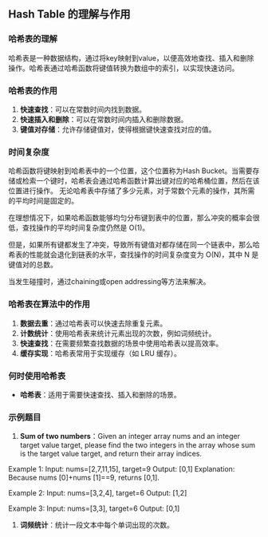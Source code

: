 ## Hash Table 的理解与作用

### 哈希表的理解

哈希表是一种数据结构，通过将key映射到value，以便高效地查找、插入和删除操作。哈希表通过哈希函数将键值转换为数组中的索引，以实现快速访问。


### 哈希表的作用

1. **快速查找**：可以在常数时间内找到数据。
2. **快速插入和删除**：可以在常数时间内插入和删除数据。
3. **键值对存储**：允许存储键值对，使得根据键快速查找对应的值。


### 时间复杂度

哈希函数将键映射到哈希表中的一个位置，这个位置称为Hash Bucket。当需要存储或检索一个键时，哈希表会通过哈希函数计算出键对应的哈希桶位置，然后在该位置进行操作。
无论哈希表中存储了多少元素，对于常数个元素的操作，其所需的平均时间是固定的。  

在理想情况下，如果哈希函数能够均匀分布键到表中的位置，那么冲突的概率会很低，查找操作的平均时间复杂度仍然是 O(1)。

但是，如果所有键都发生了冲突，导致所有键值对都存储在同一个链表中，那么哈希表的性能就会退化到链表的水平，查找操作的时间复杂度变为 O(N)，其中 N 是键值对的总数。  

当发生碰撞时，通过chaining或open addressing等方法来解决。

### 哈希表在算法中的作用

1. **数据去重**：通过哈希表可以快速去除重复元素。
2. **计数统计**：使用哈希表来统计元素出现的次数，例如词频统计。
3. **快速查找**：在需要频繁查找数据的场景中使用哈希表以提高效率。
4. **缓存实现**：哈希表常用于实现缓存（如 LRU 缓存）。


### 何时使用哈希表

- **哈希表**：适用于需要快速查找、插入和删除的场景。


### 示例题目

1. **Sum of two numbers**：Given an integer array nums and an integer target value target, please find the two integers in the array whose sum is the target value target, and return their array indices.  


Example 1:
Input: nums=[2,7,11,15], target=9
Output: [0,1]
Explanation: Because nums [0]+nums [1]==9, returns [0,1].

Example 2:
Input: nums=[3,2,4], target=6
Output: [1,2]

Example 3:
Input: nums=[3,3], target=6
Output: [0,1]  

1. **词频统计**：统计一段文本中每个单词出现的次数。
